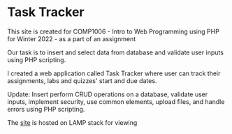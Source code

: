 <h1>Task Tracker</h1>
<p>This site is created for COMP1006 - Intro to Web Programming using PHP for Winter 2022 - as a part of an assignment</p>
<p>Our task is to insert and select data from database and validate user inputs using PHP scripting.</p>
<p>I created a web application called Task Tracker where user can track their assignments, labs and quizzes' start and due dates.</p>
<p>Update: Insert perform CRUD operations on a database, validate user inputs, implement security, use common elements, upload files, and handle errors using PHP scripting.</p>
<p>The <a href="https://lamp.computerstudi.es/~Karen200266472/comp1006-php/tasktracker/index.php">site</a> is hosted on LAMP stack for viewing</p>